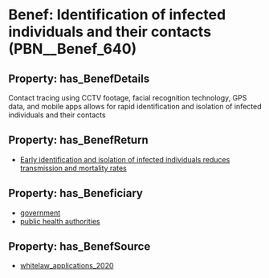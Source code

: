 # Benef: __Identification of infected individuals and their contacts__ (PBN__Benef_640)

## Property: has_BenefDetails

Contact tracing using CCTV footage, facial recognition technology, GPS data, and mobile apps allows for rapid identification and isolation of infected individuals and their contacts

## Property: has_BenefReturn

* [Early identification and isolation of infected individuals reduces transmission and mortality rates](../BenefReturn/PBN__BenefReturn_689)

## Property: has_Beneficiary

* [government](../Stakeholder/PBN__Stakeholder_73)
* [public health authorities](../Stakeholder/PBN__Stakeholder_0)

## Property: has_BenefSource

* [whitelaw_applications_2020](../Article/PBN__Article_127)

